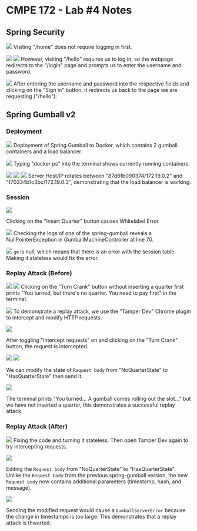 # CMPE 172 - Lab #4 Notes

## Spring Security
![](images/01_home.png)
Visiting "/home" does not require logging in first.

![](images/02_hello.png)
![](images/03_login.png)
However, visiting "/hello" requires us to log in, so the webpage
redirects to the "/login" page and prompts us to enter the
username and password.

![](images/04_hello.png)
After entering the username and password into the respective
fields and clicking on the "Sign in" button, it redirects us
back to the page we are requesting ("/hello").

## Spring Gumball v2

### Deployment
![](images/05_deployment.png)
Deployment of Spring Gumball to Docker, which contains 2
gumball containers and a load balancer.

![](images/06_docker_ps.png)
Typing "docker ps" into the terminal shows currently running
containers.

![](images/07_refresh_1.png)
![](images/08_refresh_2.png)
![](images/09_refresh_3.png)
Server Host/IP rotates between "87d6fb090374/172.19.0.2" and
"f70334b1c3bc/172.19.0.3", demonstrating that the load balancer
is working.

### Session
![](images/10_insert_quarter.png)

Clicking on the "Insert Quarter" button causes Whitelabel Error.

![](images/11_null.png)
Checking the logs of one of the spring-gumball reveals a
NullPointerException in GumballMachineController at line 70.

![](images/12_session.png)
`gm` is null, which means that there is an error with the
session table. Making it stateless would fix the error.

### Replay Attack (Before)
![](images/13_turn_crank.png)
![](images/14_message.png)
Clicking on the "Turn Crank" button without inserting a
quarter first prints "You turned, but there's no quarter. 
You need to pay first" in the terminal.

![](images/15_intercept.png)
To demonstrate a replay attack, we use the "Tamper Dev" Chrome
plugin to intercept and modify HTTP requests.

![](images/16_intercepted.png)

After toggling "Intercept requests" on and clicking on the
"Turn Crank" button, the request is intercepted.

![](images/17_edit_1.png)
![](images/18_edit_2.png)

We can modify the state of `Request body` from "NoQuarterState"
to "HasQuarterState" then send it.

![](images/19_message.png)

The terminal prints "You turned... A gumball comes rolling
out the slot..." but we have not inserted a quarter, this
demonstrates a successful replay attack.

### Replay Attack (After)
![](images/20_intercept.png)
Fixing the code and turning it stateless. Then open Tamper Dev
again to try intercepting requests.

![](images/21_edit.png)

Editing the `Request body` from "NoQuarterState" to
"HasQuarterState". Unlike the `Request body` from the previous
spring-gumball version, the new `Request body` now contains
additional parameters (timestamp, hash, and message).

![](images/22_exception.png)

Sending the modified request would cause a `GumballServerError`
because the change in timestamps is too large. This demonstrates
that a replay attack is thwarted.
